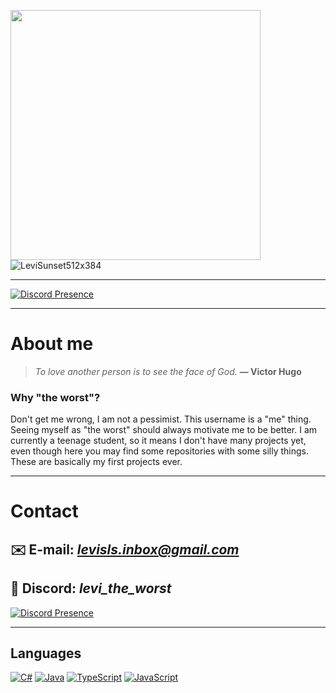 [<img align="center" width="400" src="img/LeviSunset512x384">](#)
![LeviSunset512x384](https://github.com/levi-the-worst/levi-the-worst/assets/105523157/a2812e49-d9f9-403a-b1af-19aac1bca0e7)

<hr>

[![Discord Presence](https://lanyard.cnrad.dev/api/558808903924580352)](https://discord.com/users/558808903924580352)

<hr>

# About me
> *To love another person is to see the face of God.* **— Victor Hugo**

### Why "the worst"?
Don't get me wrong, I am not a pessimist.
This username is a "me" thing. Seeing myself as "the worst" should always motivate me to be better.
I am currently a teenage student, so it means I don't have many projects yet, even though here you may find some repositories with some silly things. These are basically my first projects ever.

<hr>

# Contact
## ✉️ E-mail: <i>levisls.inbox@gmail.com</i>
## 👾 Discord: <i>levi_the_worst</i> 
[![Discord Presence](https://lanyard.cnrad.dev/api/558808903924580352)](https://discord.com/users/558808903924580352)

<hr>

## Languages

<a href="https://learn.microsoft.com/en-us/dotnet/csharp/">![C#](https://img.shields.io/badge/c%23-purple?style=for-the-badge&logo=.net&logoColor=white)</a> <a href="https://docs.oracle.com/en/java/">![Java](https://img.shields.io/badge/Java-ED8B00?style=for-the-badge&logo=openjdk&logoColor=white)</a> <a href="https://developer.mozilla.org/en-US/docs/Web/JavaScript"> <a href="https://www.typescriptlang.org/">![TypeScript](https://img.shields.io/badge/TypeScript-3178C6?style=for-the-badge&logo=typescript&logoColor=white)</a> <a href="https://developer.mozilla.org/en-US/docs/Web/JavaScript">![JavaScript](https://shields.io/badge/JavaScript-F7DF1E?logo=JavaScript&logoColor=000&style=for-the-badge)</a>
